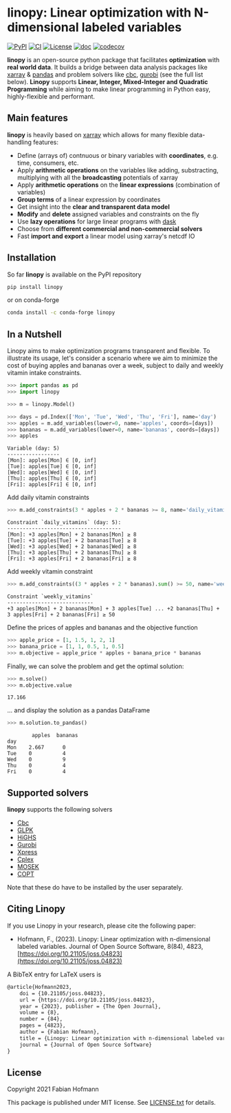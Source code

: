 # linopy: Linear optimization with N-dimensional labeled variables

[![PyPI](https://img.shields.io/pypi/v/linopy)](https://pypi.org/project/linopy/) [![CI](https://github.com/FabianHofmann/linopy/actions/workflows/CI.yaml/badge.svg)](https://github.com/FabianHofmann/linopy/actions/workflows/CI.yaml) [![License](https://img.shields.io/pypi/l/linopy.svg)](LICENSE.txt) [![doc](https://readthedocs.org/projects/linopy/badge/?version=latest)](https://linopy.readthedocs.io/en/latest/) [![codecov](https://codecov.io/gh/PyPSA/linopy/branch/master/graph/badge.svg?token=TT4EYFCCZX)](https://codecov.io/gh/PyPSA/linopy)

**linopy** is an open-source python package that facilitates **optimization** with **real world data**. It builds a bridge between data analysis packages like [xarray](https://github.com/pydata/xarray) & [pandas](https://pandas.pydata.org/) and problem solvers like [cbc](https://projects.coin-or.org/Cbc), [gurobi](https://www.gurobi.com/) (see the full list below). **Linopy** supports **Linear, Integer, Mixed-Integer and Quadratic Programming** while aiming to make linear programming in Python easy, highly-flexible and performant.


## Main features

**linopy** is heavily based on [xarray](https://github.com/pydata/xarray) which allows for many flexible data-handling features:

* Define (arrays of) contnuous or binary variables with **coordinates**, e.g. time, consumers, etc.
* Apply **arithmetic operations** on the variables like adding, substracting, multiplying with all the  **broadcasting** potentials of xarray
* Apply **arithmetic operations** on the **linear expressions** (combination of variables)
* **Group terms** of a linear expression by coordinates
* Get insight into the **clear and transparent data model**
* **Modify** and **delete** assigned variables and constraints on the fly
* Use **lazy operations** for large linear programs  with [dask](https://dask.org/)
* Choose from **different commercial and non-commercial solvers**
* Fast **import and export** a linear model using xarray's netcdf IO


## Installation

So far **linopy** is available on the PyPI repository

```bash
pip install linopy
```

or on conda-forge

```bash
conda install -c conda-forge linopy
```

## In a Nutshell

Linopy aims to make optimization programs transparent and flexible. To illustrate its usage, let's consider a scenario where we aim to minimize the cost of buying apples and bananas over a week, subject to daily and weekly vitamin intake constraints.


```python
>>> import pandas as pd
>>> import linopy

>>> m = linopy.Model()

>>> days = pd.Index(['Mon', 'Tue', 'Wed', 'Thu', 'Fri'], name='day')
>>> apples = m.add_variables(lower=0, name='apples', coords=[days])
>>> bananas = m.add_variables(lower=0, name='bananas', coords=[days])
>>> apples
```
```
Variable (day: 5)
-----------------
[Mon]: apples[Mon] ∈ [0, inf]
[Tue]: apples[Tue] ∈ [0, inf]
[Wed]: apples[Wed] ∈ [0, inf]
[Thu]: apples[Thu] ∈ [0, inf]
[Fri]: apples[Fri] ∈ [0, inf]
```

Add daily vitamin constraints

```python
>>> m.add_constraints(3 * apples + 2 * bananas >= 8, name='daily_vitamins')
```
```
Constraint `daily_vitamins` (day: 5):
-------------------------------------
[Mon]: +3 apples[Mon] + 2 bananas[Mon] ≥ 8
[Tue]: +3 apples[Tue] + 2 bananas[Tue] ≥ 8
[Wed]: +3 apples[Wed] + 2 bananas[Wed] ≥ 8
[Thu]: +3 apples[Thu] + 2 bananas[Thu] ≥ 8
[Fri]: +3 apples[Fri] + 2 bananas[Fri] ≥ 8
```

Add weekly vitamin constraint

```python
>>> m.add_constraints((3 * apples + 2 * bananas).sum() >= 50, name='weekly_vitamins')
```
```
Constraint `weekly_vitamins`
----------------------------
+3 apples[Mon] + 2 bananas[Mon] + 3 apples[Tue] ... +2 bananas[Thu] + 3 apples[Fri] + 2 bananas[Fri] ≥ 50
```

Define the prices of apples and bananas and the objective function

```python
>>> apple_price = [1, 1.5, 1, 2, 1]
>>> banana_price = [1, 1, 0.5, 1, 0.5]
>>> m.objective = apple_price * apples + banana_price * bananas
```

Finally, we can solve the problem and get the optimal solution:

```python
>>> m.solve()
>>> m.objective.value
```
```
17.166
```

... and display the solution as a pandas DataFrame
```python
>>> m.solution.to_pandas()
```
```
        apples  bananas
day
Mon    2.667      0
Tue    0          4
Wed    0          9
Thu    0          4
Fri    0          4
```
## Supported solvers

**linopy** supports the following solvers

* [Cbc](https://projects.coin-or.org/Cbc)
* [GLPK](https://www.gnu.org/software/glpk/)
* [HiGHS](https://www.maths.ed.ac.uk/hall/HiGHS/)
* [Gurobi](https://www.gurobi.com/)
* [Xpress](https://www.fico.com/en/products/fico-xpress-solver)
* [Cplex](https://www.ibm.com/de-de/analytics/cplex-optimizer)
* [MOSEK](https://www.mosek.com/)
* [COPT](https://www.shanshu.ai/copt)

Note that these do have to be installed by the user separately.

## Citing Linopy

If you use Linopy in your research, please cite the following paper:

- Hofmann, F., (2023). Linopy: Linear optimization with n-dimensional labeled variables.
Journal of Open Source Software, 8(84), 4823, [https://doi.org/10.21105/joss.04823](https://doi.org/10.21105/joss.04823)

A BibTeX entry for LaTeX users is

```latex
@article{Hofmann2023,
    doi = {10.21105/joss.04823},
    url = {https://doi.org/10.21105/joss.04823},
    year = {2023}, publisher = {The Open Journal},
    volume = {8},
    number = {84},
    pages = {4823},
    author = {Fabian Hofmann},
    title = {Linopy: Linear optimization with n-dimensional labeled variables},
    journal = {Journal of Open Source Software}
}
```


## License

Copyright 2021 Fabian Hofmann



This package is published under MIT license. See [LICENSE.txt](LICENSE.txt) for details.

